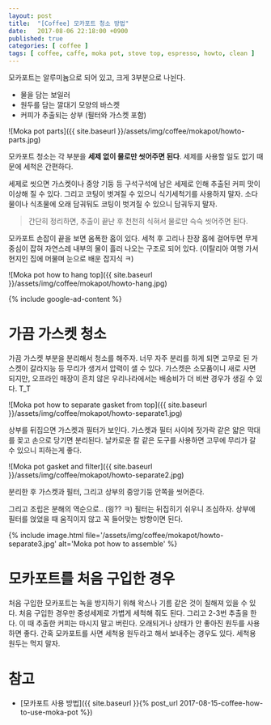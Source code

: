 ```yaml
---
layout: post
title:  "[Coffee] 모카포트 청소 방법"
date:   2017-08-06 22:18:00 +0900
published: true
categories: [ coffee ]
tags: [ coffee, caffe, moka pot, stove top, espresso, howto, clean ]
---
```


모카포트는 알루미늄으로 되어 있고, 크게 3부분으로 나뉜다.

- 물을 담는 보일러
- 원두를 담는 깔대기 모양의 바스켓
- 커피가 추출되는 상부 (필터와 가스켓 포함)

![Moka pot parts]({{ site.baseurl }}/assets/img/coffee/mokapot/howto-parts.jpg)

모카포트 청소는 각 부분을 **세제 없이 물로만 씻어주면 된다**. 세제를 사용할 일도 없기 때문에 세척은 간편하다.

세제로 씻으면 가스켓이나 중앙 기둥 등 구석구석에 남은 세제로 인해 추출된 커피 맛이 이상해 질 수 있다. 그리고 코팅이 벗겨질 수 있으니 식기세척기를 사용하지 말자. 소다물이나 식초물에 오래 담궈둬도 코팅이 벗겨질 수 있으니 담궈두지 말자.

> 간단히 정리하면, 추출이 끝난 후 천천히 식혀서 물로만 슥슥 씻어주면 된다.

모카포트 손잡이 끝을 보면 옴폭한 홈이 있다. 세척 후 고리나 찬장 홈에 걸어두면 무게중심이 잡혀 자연스레 내부의 물이 흘러 나오는 구조로 되어 있다. (이탈리아 여행 가서 현지인 집에 머물며 눈으로 배운 잡지식 ㅋ)

![Moka pot how to hang top]({{ site.baseurl }}/assets/img/coffee/mokapot/howto-hang.jpg)

{% include google-ad-content %}


# 가끔 가스켓 청소

가끔 가스켓 부분을 분리해서 청소를 해주자. 너무 자주 분리를 하게 되면 고무로 된 가스켓이 갈라지능 등 무리가 생겨서 압력이 샐 수 있다. 가스켓은 소모품이니 새로 사면 되지만, 오프라인 매장이 흔치 않은 우리나라에서는 배송비가 더 비싼 경우가 생길 수 있다. T_T

![Moka pot how to separate gasket from top]({{ site.baseurl }}/assets/img/coffee/mokapot/howto-separate1.jpg)

상부를 뒤집으면 가스켓과 필터가 보인다. 가스켓과 필터 사이에 젓가락 같은 얇은 막대를 꽂고 손으로 당기면 분리된다. 날카로운 칼 같은 도구를 사용하면 고무에 무리가 갈 수 있으니 피하는게 좋다.

![Moka pot gasket and filter]({{ site.baseurl }}/assets/img/coffee/mokapot/howto-separate2.jpg)

분리한 후 가스켓과 필터, 그리고 상부의 중앙기둥 안쪽을 씻어준다.

그리고 조립은 분해의 역순으로.. (읭?? ㅋ) 필터는 뒤집히기 쉬우니 조심하자. 상부에 필터를 얹었을 때 움직이지 않고 꼭 들어맞는 방향이면 된다.

{% include image.html file='/assets/img/coffee/mokapot/howto-separate3.jpg' alt='Moka pot how to assemble' %}


# 모카포트를 처음 구입한 경우

처음 구입한 모카포트는 녹을 방지하기 위해 왁스나 기름 같은 것이 칠해져 있을 수 있다. 처음 구입한 경우만 중성세제로 가볍게 세척해 줘도 된다. 그리고 2-3번 추출을 한다. 이 때 추출한 커피는 마시지 말고 버린다. 오래되거나 상태가 안 좋아진 원두를 사용하면 좋다. 간혹 모카포트를 사면 세척용 원두라고 해서 보내주는 경우도 있다. 세척용 원두는 먹지 말자.


# 참고

- [모카포트 사용 방법]({{ site.baseurl }}{% post_url 2017-08-15-coffee-how-to-use-moka-pot %})
